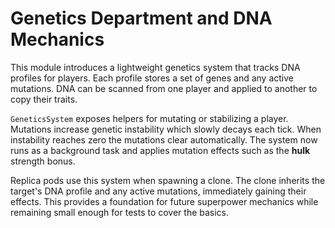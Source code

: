 # Genetics Department and DNA Mechanics

This module introduces a lightweight genetics system that tracks DNA profiles for players.  Each profile stores a set of genes and any active mutations.  DNA can be scanned from one player and applied to another to copy their traits.

`GeneticsSystem` exposes helpers for mutating or stabilizing a player.  Mutations increase genetic instability which slowly decays each tick.  When instability reaches zero the mutations clear automatically.  The system now runs as a background task and applies mutation effects such as the **hulk** strength bonus.

Replica pods use this system when spawning a clone.  The clone inherits the target's DNA profile and any active mutations, immediately gaining their effects.  This provides a foundation for future superpower mechanics while remaining small enough for tests to cover the basics.
